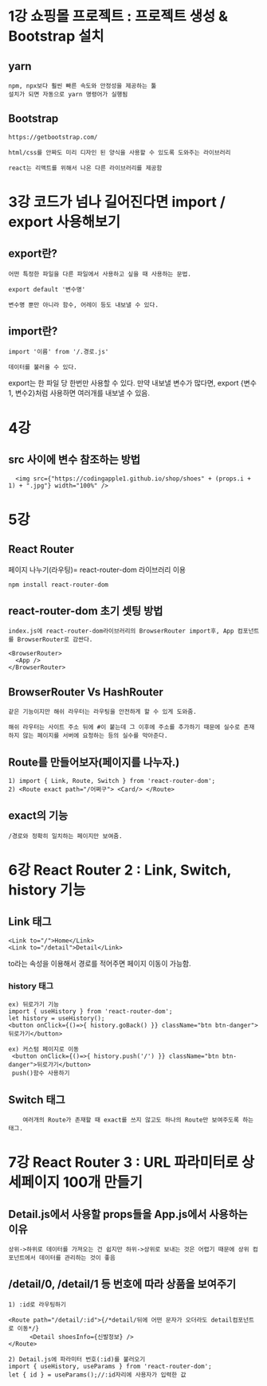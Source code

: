 # 1강 쇼핑몰 프로젝트 : 프로젝트 생성 & Bootstrap 설치

## yarn

	npm, npx보다 훨씬 빠른 속도와 안정성을 제공하는 툴
	설치가 되면 자동으로 yarn 명령어가 실행됨
## Bootstrap

	https://getbootstrap.com/

	html/css를 안짜도 미리 디자인 된 양식을 사용할 수 있도록 도와주는 라이브러리

	react는 리액트를 위해서 나온 다른 라이브러리를 제공함


# 3강 코드가 넘나 길어진다면 import / export 사용해보기

## export란?

	어떤 특정한 파일을 다른 파일에서 사용하고 싶을 때 사용하는 문법. 

	export default '변수명'

	변수명 뿐만 아니라 함수, 어레이 등도 내보낼 수 있다. 

## import란?
	
	import '이름' from '/.경로.js'

	데이터를 불러올 수 있다. 

export는 한 파일 당 한번만 사용할 수 있다. 만약 내보낼 변수가 많다면, export {변수1, 변수2}처럼 사용하면 여러개를 내보낼 수 있음. 



# 4강

## src 사이에 변수 참조하는 방법

      <img src={"https://codingapple1.github.io/shop/shoes" + (props.i + 1) + ".jpg"} width="100%" />

# 5강

## React Router

페이지 나누기(라우팅)= react-router-dom 라이브러리 이용

	npm install react-router-dom

## react-router-dom 초기 셋팅 방법

	index.js에 react-router-dom라이브러리의 BrowserRouter import후, App 컴포넌트를 BrowserRouter로 감싼다. 

	<BrowserRouter>
      <App />
    </BrowserRouter> 

## BrowserRouter Vs HashRouter

	같은 기능이지만 해쉬 라우터는 라우팅을 안전하게 할 수 있게 도와줌. 

	해쉬 라우터는 사이트 주소 뒤에 #이 붙는데 그 이후에 주소를 추가하기 때문에 실수로 존재하지 않는 페이지를 서버에 요청하는 등의 실수를 막아준다. 

## Route를 만들어보자(페이지를 나누자.)

	1) import { Link, Route, Switch } from 'react-router-dom';
	2) <Route exact path="/어쩌구"> <Card/> </Route> 

## exact의 기능

	/경로와 정확히 일치하는 페이지만 보여줌.


# 6강 React Router 2 : Link, Switch, history 기능

## Link 태그

	<Link to="/">Home</Link>
	<Link to="/detail">Detail</Link>

to라는 속성을 이용해서 경로를 적어주면 페이지 이동이 가능함.

### history 태그

	ex) 뒤로가기 기능
	import { useHistory } from 'react-router-dom';
	let history = useHistory();
	<button onClick={()=>{ history.goBack() }} className="btn btn-danger">뒤로가기</button> 

	ex) 커스텀 페이지로 이동
	 <button onClick={()=>{ history.push('/') }} className="btn btn-danger">뒤로가기</button> 
	 push()함수 사용하기

## Switch 태그
        여러개의 Route가 존재할 때 exact를 쓰지 않고도 하나의 Route만 보여주도록 하는 태그.


# 7강 React Router 3 : URL 파라미터로 상세페이지 100개 만들기

## Detail.js에서 사용할 props들을 App.js에서 사용하는 이유

	상위->하위로 데이터를 가져오는 건 쉽지만 하위->상위로 보내는 것은 어렵기 때문에 상위 컴포넌트에서 데이터를 관리하는 것이 좋음

## /detail/0, /detail/1 등 번호에 따라 상품을 보여주기

	1) :id로 라우팅하기

	<Route path="/detail/:id">{/*detail/뒤에 어떤 문자가 오더라도 detail컴포넌트로 이동*/}
          <Detail shoesInfo={신발정보} />
    </Route>

	2) Detail.js에 파라미터 번호(:id)를 불러오기
	import { useHistory, useParams } from 'react-router-dom';
	let { id } = useParams();//:id자리에 사용자가 입력한 값



